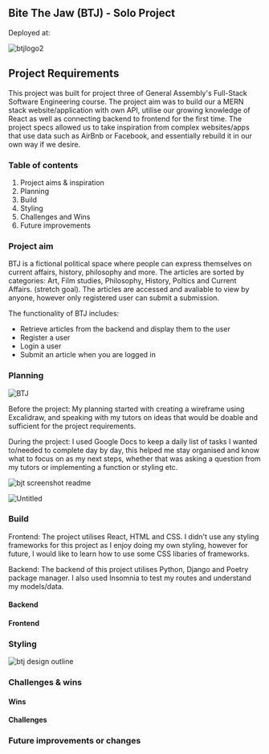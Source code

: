 ## Bite The Jaw (BTJ) - Solo Project

Deployed at: 

![btjlogo2](https://user-images.githubusercontent.com/75817925/168427314-5c471431-0d7d-404d-93dd-c6ef1d60bdcb.png)


## Project Requirements

This project was built for project three of General Assembly's Full-Stack Software Engineering course. The project aim was to build our a MERN stack website/application with own API, utilise our growing knowledge of React as well as connecting backend to frontend for the first time. The project specs allowed us to take inspiration from complex websites/apps that use data such as AirBnb or Facebook, and essentially rebuild it in our own way if we desire.

### Table of contents 

1. Project aims & inspiration 
2. Planning 
3. Build
4. Styling
5. Challenges and Wins
6. Future improvements

### Project aim 

BTJ is a fictional political space where people can express themselves on current affairs, history, philosophy and more. The articles are sorted by categories: Art, Film studies, Philosophy, History, Poltics and Current Affairs. (stretch goal). The articles are accessed and avaliable to view by anyone, however only registered user can submit a submission. 

The functionality of BTJ includes:

- Retrieve articles from the backend and display them to the user
- Register a user
- Login a user
- Submit an article when you are logged in


### Planning 

![BTJ](https://user-images.githubusercontent.com/75817925/168427372-d741fbea-2520-439f-a41b-7db6279dad83.png)

Before the project: My planning started with creating a wireframe using Excalidraw, and speaking with my tutors on ideas that would be doable and sufficient for the project requirements.

During the project: I used Google Docs to keep a daily list of tasks I wanted to/needed to complete day by day, this helped me stay organised and know what to focus on as my next steps, whether that was asking a question from my tutors or implementing a function or styling etc. 

![bjt screenshot readme](https://user-images.githubusercontent.com/75817925/168427352-1d77c206-4185-45de-bc05-0b11f03dafe1.png)

![Untitled](https://user-images.githubusercontent.com/75817925/161281508-a9f4ac23-2d69-4140-9ad3-8ea52729a37d.png)

### Build

Frontend: The project utilises React, HTML and CSS. I didn't use any styling frameworks for this project as I enjoy doing my own styling, however for future, I would like to learn how to use some CSS libaries of frameworks.

Backend: The backend of this project utilises Python, Django and Poetry package manager. I also used Insomnia to test my routes and understand my models/data.

#### Backend 


#### Frontend 
  
 
### Styling


![btj design outline](https://user-images.githubusercontent.com/75817925/168427385-bea1c2e3-ef06-4c72-9eb5-464be4e4de9f.png)


### Challenges & wins

#### Wins



#### Challenges 

 

### Future improvements or changes




  

